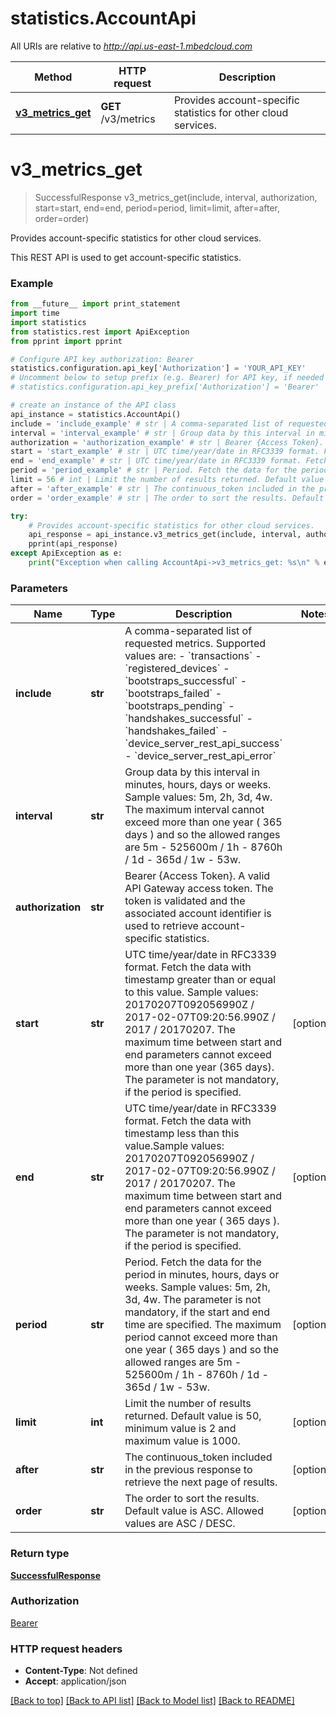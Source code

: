 # statistics.AccountApi

All URIs are relative to *http://api.us-east-1.mbedcloud.com*

Method | HTTP request | Description
------------- | ------------- | -------------
[**v3_metrics_get**](AccountApi.md#v3_metrics_get) | **GET** /v3/metrics | Provides account-specific statistics for other cloud services.


# **v3_metrics_get**
> SuccessfulResponse v3_metrics_get(include, interval, authorization, start=start, end=end, period=period, limit=limit, after=after, order=order)

Provides account-specific statistics for other cloud services.

This REST API is used to get account-specific statistics.

### Example 
```python
from __future__ import print_statement
import time
import statistics
from statistics.rest import ApiException
from pprint import pprint

# Configure API key authorization: Bearer
statistics.configuration.api_key['Authorization'] = 'YOUR_API_KEY'
# Uncomment below to setup prefix (e.g. Bearer) for API key, if needed
# statistics.configuration.api_key_prefix['Authorization'] = 'Bearer'

# create an instance of the API class
api_instance = statistics.AccountApi()
include = 'include_example' # str | A comma-separated list of requested metrics. Supported values are:  - `transactions` - `registered_devices` - `bootstraps_successful` - `bootstraps_failed` - `bootstraps_pending` - `handshakes_successful` - `handshakes_failed` - `device_server_rest_api_success` - `device_server_rest_api_error` 
interval = 'interval_example' # str | Group data by this interval in minutes, hours, days or weeks. Sample values: 5m, 2h, 3d, 4w. The maximum interval cannot exceed more than one year ( 365 days ) and so the allowed ranges are 5m - 525600m / 1h - 8760h / 1d - 365d / 1w - 53w. 
authorization = 'authorization_example' # str | Bearer {Access Token}. A valid API Gateway access token. The token is validated and the associated account identifier is used to retrieve account-specific statistics. 
start = 'start_example' # str | UTC time/year/date in RFC3339 format. Fetch the data with timestamp greater than or equal to this value. Sample values: 20170207T092056990Z / 2017-02-07T09:20:56.990Z / 2017 / 20170207. The maximum time between start and end parameters cannot exceed more than one year (365 days). The parameter is not mandatory, if the period is specified.  (optional)
end = 'end_example' # str | UTC time/year/date in RFC3339 format. Fetch the data with timestamp less than this value.Sample values: 20170207T092056990Z / 2017-02-07T09:20:56.990Z / 2017 / 20170207. The maximum time between start and end parameters cannot exceed more than one year ( 365 days ). The parameter is not mandatory, if the period is specified.  (optional)
period = 'period_example' # str | Period. Fetch the data for the period in minutes, hours, days or weeks. Sample values: 5m, 2h, 3d, 4w. The parameter is not mandatory, if the start and end time are specified. The maximum period cannot exceed more than one year ( 365 days ) and so the allowed ranges are 5m - 525600m / 1h - 8760h / 1d - 365d / 1w - 53w.  (optional)
limit = 56 # int | Limit the number of results returned. Default value is 50, minimum value is 2 and maximum value is 1000.  (optional)
after = 'after_example' # str | The continuous_token included in the previous response to retrieve the next page of results.  (optional)
order = 'order_example' # str | The order to sort the results. Default value is ASC. Allowed values are ASC / DESC.  (optional)

try: 
    # Provides account-specific statistics for other cloud services.
    api_response = api_instance.v3_metrics_get(include, interval, authorization, start=start, end=end, period=period, limit=limit, after=after, order=order)
    pprint(api_response)
except ApiException as e:
    print("Exception when calling AccountApi->v3_metrics_get: %s\n" % e)
```

### Parameters

Name | Type | Description  | Notes
------------- | ------------- | ------------- | -------------
 **include** | **str**| A comma-separated list of requested metrics. Supported values are:  - &#x60;transactions&#x60; - &#x60;registered_devices&#x60; - &#x60;bootstraps_successful&#x60; - &#x60;bootstraps_failed&#x60; - &#x60;bootstraps_pending&#x60; - &#x60;handshakes_successful&#x60; - &#x60;handshakes_failed&#x60; - &#x60;device_server_rest_api_success&#x60; - &#x60;device_server_rest_api_error&#x60;  | 
 **interval** | **str**| Group data by this interval in minutes, hours, days or weeks. Sample values: 5m, 2h, 3d, 4w. The maximum interval cannot exceed more than one year ( 365 days ) and so the allowed ranges are 5m - 525600m / 1h - 8760h / 1d - 365d / 1w - 53w.  | 
 **authorization** | **str**| Bearer {Access Token}. A valid API Gateway access token. The token is validated and the associated account identifier is used to retrieve account-specific statistics.  | 
 **start** | **str**| UTC time/year/date in RFC3339 format. Fetch the data with timestamp greater than or equal to this value. Sample values: 20170207T092056990Z / 2017-02-07T09:20:56.990Z / 2017 / 20170207. The maximum time between start and end parameters cannot exceed more than one year (365 days). The parameter is not mandatory, if the period is specified.  | [optional] 
 **end** | **str**| UTC time/year/date in RFC3339 format. Fetch the data with timestamp less than this value.Sample values: 20170207T092056990Z / 2017-02-07T09:20:56.990Z / 2017 / 20170207. The maximum time between start and end parameters cannot exceed more than one year ( 365 days ). The parameter is not mandatory, if the period is specified.  | [optional] 
 **period** | **str**| Period. Fetch the data for the period in minutes, hours, days or weeks. Sample values: 5m, 2h, 3d, 4w. The parameter is not mandatory, if the start and end time are specified. The maximum period cannot exceed more than one year ( 365 days ) and so the allowed ranges are 5m - 525600m / 1h - 8760h / 1d - 365d / 1w - 53w.  | [optional] 
 **limit** | **int**| Limit the number of results returned. Default value is 50, minimum value is 2 and maximum value is 1000.  | [optional] 
 **after** | **str**| The continuous_token included in the previous response to retrieve the next page of results.  | [optional] 
 **order** | **str**| The order to sort the results. Default value is ASC. Allowed values are ASC / DESC.  | [optional] 

### Return type

[**SuccessfulResponse**](SuccessfulResponse.md)

### Authorization

[Bearer](../README.md#Bearer)

### HTTP request headers

 - **Content-Type**: Not defined
 - **Accept**: application/json

[[Back to top]](#) [[Back to API list]](../README.md#documentation-for-api-endpoints) [[Back to Model list]](../README.md#documentation-for-models) [[Back to README]](../README.md)

